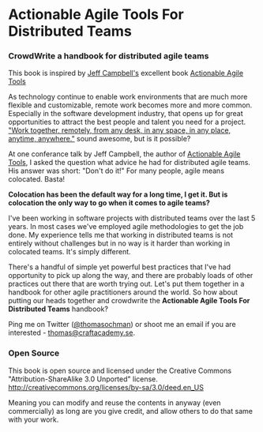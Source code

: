# Actionable Agile Tools For Distributed Teams

### CrowdWrite a handbook for distributed agile teams

This book is inspired by [Jeff Campbell's](https://github.com/Zebra003) excellent book [Actionable Agile Tools](https://github.com/Zebra003/actionable-agile-tools)

As technology continue to enable work environments that are much more flexible and customizable, remote work becomes more and more common. Especially in the software development industry, that opens up for great opportunities to attract the best people and talent you need for a project. ["Work together, remotely, from any desk, in any space, in any place, anytime, anywhere."](https://37signals.com/remote) sound awesome, but is it possible? 

At one conferance talk by Jeff Campbell, the author of [Actionable Agile Tools](https://github.com/Zebra003/actionable-agile-tools), I asked the question what advice he had for distributed agile teams. His answer was short: "Don't do it!" For many people, agile means colocated. Basta!

**Colocation has been the default way for a long time, I get it. But is colocation the only way to go when it comes to agile teams?**

I've been working in software projects with distributed teams over the last 5 years. In most cases we've employed agile methodologies to get the job done. My experience tells me that working in distributed teams is not entirely without challenges but in no way is it harder than working in colocated teams. It's simply different.

There's a handful of simple yet powerful best practices that I've had opportunity to pick up along the way, and there are probably loads of other practices out there that are worth trying out. Let's put them together in a handbook for other agile practitioners around the world. So how about putting our heads together and crowdwrite the **Actionable Agile Tools For Distributed Teams** handbook?

Ping me on Twitter ([@thomasochman](https://twitter.com/ThomasOchman)) or shoot me an email if you are interested - thomas@craftacademy.se. 





### Open Source

This book is open source and licensed under the Creative Commons "Attribution-ShareAlike 3.0 Unported" license. http://creativecommons.org/licenses/by-sa/3.0/deed.en_US

Meaning you can modify and reuse the contents in anyway (even commercially) as long are you give credit, and allow others to do that same with your work.
